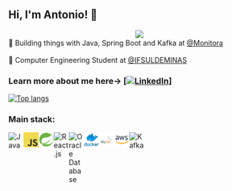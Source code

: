 ## Hi, I'm Antonio! 👋

<img align="right" width="50%" src="http://cdn.lowgif.com/full/0cdbe2e378c7871e-.gif"/>

<br/>💼 Building things with Java, Spring Boot and Kafka at [@Monitora](https://www.monitoratec.com.br/en) <br/>
<br/>🚀 Computer Engineering Student at [@IFSULDEMINAS](https://portal.pcs.ifsuldeminas.edu.br/) <br/>

### Learn more about me here-> [[![LinkedIn](https://i.stack.imgur.com/gVE0j.png)]](https://www.linkedin.com/in/agamaral)

[![Top langs](https://github-readme-stats.vercel.app/api/top-langs/?username=agamaral&layout=default&theme=light)](https://github.com/agamaral/github-readme-stats)

### Main stack:

<p>
   <img align="left" alt="Java" width="30px" src="https://user-images.githubusercontent.com/32443720/112219266-83441600-8c03-11eb-86db-9a02da9ea3ef.png" />
   <img align="left"alt="JavaScript"width="30px"src="https://raw.githubusercontent.com/github/explore/80688e429a7d4ef2fca1e82350fe8e3517d3494d/topics/javascript/javascript.png"/>
  <img align="left" alt="Spring Boot" width="30px" src="https://raw.githubusercontent.com/github/explore/80688e429a7d4ef2fca1e82350fe8e3517d3494d/topics/spring-boot/spring-boot.png" />
  <img align="left" alt="React.js" width="30px" src="https://thidu.dev/images/React.svg" />
  <img align="left" alt="Oracle Database" width="30px" src="https://images-na.ssl-images-amazon.com/images/I/41QodfboFdL.png" />
  <img align="left" alt="Docker" width="30px" src="https://raw.githubusercontent.com/github/explore/80688e429a7d4ef2fca1e82350fe8e3517d3494d/topics/docker/docker.png" />
  <img align="left" alt="Mysql" width="30px" src="https://raw.githubusercontent.com/github/explore/80688e429a7d4ef2fca1e82350fe8e3517d3494d/topics/mysql/mysql.png" />
  <img align="left" alt="AWS" width="30px" src="https://raw.githubusercontent.com/github/explore/fbceb94436312b6dacde68d122a5b9c7d11f9524/topics/aws/aws.png" />
  <img align="left" alt="Kafka" width="30px" src="https://pbs.twimg.com/profile_images/781633389577195521/kazUJooF.jpg" />
</p>
